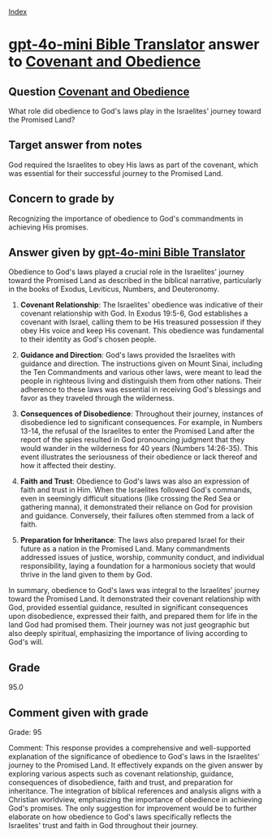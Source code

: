 
[Index](../../index.md)
# [gpt-4o-mini Bible Translator](../../answering_models/gpt-4o-mini_Bible_Translator.md) answer to [Covenant and Obedience](../../questions/Covenant_and_Obedience.md)

## Question [Covenant and Obedience](../../questions/Covenant_and_Obedience.md)
What role did obedience to God's laws play in the Israelites' journey toward the Promised Land?

## Target answer from notes
God required the Israelites to obey His laws as part of the covenant, which was essential for their successful journey to the Promised Land.

## Concern to grade by
Recognizing the importance of obedience to God's commandments in achieving His promises.

## Answer given by [gpt-4o-mini Bible Translator](../../answering_models/gpt-4o-mini_Bible_Translator.md)
Obedience to God's laws played a crucial role in the Israelites' journey toward the Promised Land as described in the biblical narrative, particularly in the books of Exodus, Leviticus, Numbers, and Deuteronomy.

1. **Covenant Relationship**: The Israelites' obedience was indicative of their covenant relationship with God. In Exodus 19:5-6, God establishes a covenant with Israel, calling them to be His treasured possession if they obey His voice and keep His covenant. This obedience was fundamental to their identity as God's chosen people.

2. **Guidance and Direction**: God's laws provided the Israelites with guidance and direction. The instructions given on Mount Sinai, including the Ten Commandments and various other laws, were meant to lead the people in righteous living and distinguish them from other nations. Their adherence to these laws was essential in receiving God's blessings and favor as they traveled through the wilderness.

3. **Consequences of Disobedience**: Throughout their journey, instances of disobedience led to significant consequences. For example, in Numbers 13-14, the refusal of the Israelites to enter the Promised Land after the report of the spies resulted in God pronouncing judgment that they would wander in the wilderness for 40 years (Numbers 14:26-35). This event illustrates the seriousness of their obedience or lack thereof and how it affected their destiny.

4. **Faith and Trust**: Obedience to God's laws was also an expression of faith and trust in Him. When the Israelites followed God's commands, even in seemingly difficult situations (like crossing the Red Sea or gathering manna), it demonstrated their reliance on God for provision and guidance. Conversely, their failures often stemmed from a lack of faith.

5. **Preparation for Inheritance**: The laws also prepared Israel for their future as a nation in the Promised Land. Many commandments addressed issues of justice, worship, community conduct, and individual responsibility, laying a foundation for a harmonious society that would thrive in the land given to them by God.

In summary, obedience to God's laws was integral to the Israelites' journey toward the Promised Land. It demonstrated their covenant relationship with God, provided essential guidance, resulted in significant consequences upon disobedience, expressed their faith, and prepared them for life in the land God had promised them. Their journey was not just geographic but also deeply spiritual, emphasizing the importance of living according to God's will.

## Grade
95.0

## Comment given with grade
Grade: 95

Comment: This response provides a comprehensive and well-supported explanation of the significance of obedience to God's laws in the Israelites' journey to the Promised Land. It effectively expands on the given answer by exploring various aspects such as covenant relationship, guidance, consequences of disobedience, faith and trust, and preparation for inheritance. The integration of biblical references and analysis aligns with a Christian worldview, emphasizing the importance of obedience in achieving God's promises. The only suggestion for improvement would be to further elaborate on how obedience to God's laws specifically reflects the Israelites' trust and faith in God throughout their journey.
